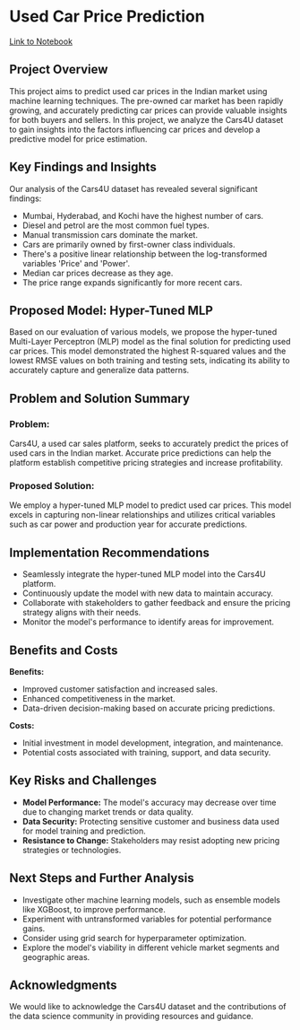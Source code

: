 # Used Car Price Prediction
[Link to Notebook](https://github.com/JoaoCA98/Used-Cars-Price-Prediction/blob/main/Capstone_Project_Joao_Ascensao.ipynb)
## Project Overview

This project aims to predict used car prices in the Indian market using machine learning techniques. The pre-owned car market has been rapidly growing, and accurately predicting car prices can provide valuable insights for both buyers and sellers. In this project, we analyze the Cars4U dataset to gain insights into the factors influencing car prices and develop a predictive model for price estimation.

## Key Findings and Insights

Our analysis of the Cars4U dataset has revealed several significant findings:

- Mumbai, Hyderabad, and Kochi have the highest number of cars.
- Diesel and petrol are the most common fuel types.
- Manual transmission cars dominate the market.
- Cars are primarily owned by first-owner class individuals.
- There's a positive linear relationship between the log-transformed variables 'Price' and 'Power'.
- Median car prices decrease as they age.
- The price range expands significantly for more recent cars.

## Proposed Model: Hyper-Tuned MLP

Based on our evaluation of various models, we propose the hyper-tuned Multi-Layer Perceptron (MLP) model as the final solution for predicting used car prices. This model demonstrated the highest R-squared values and the lowest RMSE values on both training and testing sets, indicating its ability to accurately capture and generalize data patterns.

## Problem and Solution Summary

### Problem:
Cars4U, a used car sales platform, seeks to accurately predict the prices of used cars in the Indian market. Accurate price predictions can help the platform establish competitive pricing strategies and increase profitability.

### Proposed Solution:
We employ a hyper-tuned MLP model to predict used car prices. This model excels in capturing non-linear relationships and utilizes critical variables such as car power and production year for accurate predictions.

## Implementation Recommendations

- Seamlessly integrate the hyper-tuned MLP model into the Cars4U platform.
- Continuously update the model with new data to maintain accuracy.
- Collaborate with stakeholders to gather feedback and ensure the pricing strategy aligns with their needs.
- Monitor the model's performance to identify areas for improvement.

## Benefits and Costs

**Benefits:**
- Improved customer satisfaction and increased sales.
- Enhanced competitiveness in the market.
- Data-driven decision-making based on accurate pricing predictions.

**Costs:**
- Initial investment in model development, integration, and maintenance.
- Potential costs associated with training, support, and data security.

## Key Risks and Challenges

- **Model Performance:** The model's accuracy may decrease over time due to changing market trends or data quality.
- **Data Security:** Protecting sensitive customer and business data used for model training and prediction.
- **Resistance to Change:** Stakeholders may resist adopting new pricing strategies or technologies.

## Next Steps and Further Analysis

- Investigate other machine learning models, such as ensemble models like XGBoost, to improve performance.
- Experiment with untransformed variables for potential performance gains.
- Consider using grid search for hyperparameter optimization.
- Explore the model's viability in different vehicle market segments and geographic areas.

## Acknowledgments

We would like to acknowledge the Cars4U dataset and the contributions of the data science community in providing resources and guidance.

